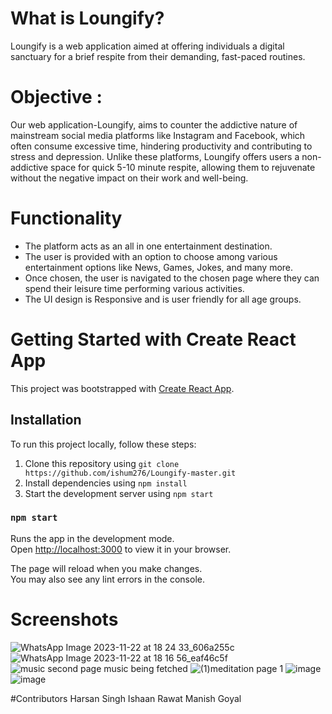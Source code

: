 # What is Loungify?
Loungify is a web application aimed at offering individuals a digital sanctuary for a brief respite from their demanding, fast-paced routines. 

# Objective :
Our web application-Loungify, aims to counter the addictive nature of mainstream social media platforms like Instagram and Facebook, which often consume excessive time, hindering productivity and contributing to stress and depression. 
Unlike these platforms, Loungify offers users a non-addictive space for quick 5-10 minute respite, allowing them to rejuvenate without the negative impact on their work and well-being.

# Functionality
- The platform acts as an all in one entertainment destination.
- The user is provided with an option to choose among various entertainment options like News, Games, Jokes, and many more. 
- Once chosen, the user is navigated to the chosen page where they can spend their leisure time performing various activities. 
- The UI design is Responsive and is user friendly for all age groups.

# Getting Started with Create React App

This project was bootstrapped with [Create React App](https://github.com/facebook/create-react-app).

## Installation

To run this project locally, follow these steps:

1. Clone this repository using `git clone https://github.com/ishum276/Loungify-master.git` 
2. Install dependencies using `npm install`
3. Start the development server using `npm start`

### `npm start`

Runs the app in the development mode.\
Open [http://localhost:3000](http://localhost:3000) to view it in your browser.

The page will reload when you make changes.\
You may also see any lint errors in the console.

# Screenshots

![WhatsApp Image 2023-11-22 at 18 24 33_606a255c](https://github.com/Beast1610/Loungify/assets/111764205/1e7c2791-9efd-432d-b8dc-8cd26c443a49)
![WhatsApp Image 2023-11-22 at 18 16 56_eaf46c5f](https://github.com/Beast1610/Loungify/assets/111764205/6719c2f3-7593-4606-be38-fc37f00a2e91)
![music second page music being fetched](https://github.com/Beast1610/Loungify/assets/111764205/3a4741bc-3b07-48c8-b5cd-477efa63b68a)
![(1)meditation page 1](https://github.com/Beast1610/Loungify/assets/111764205/d142e404-ad9e-42d5-ab72-4ed888ed29e3)
![image](https://github.com/Beast1610/Loungify/assets/111764205/7070a49f-1453-49b6-99a7-cebe3b20d74c)
![image](https://github.com/Beast1610/Loungify/assets/111764205/48f01038-fc5a-48b8-b6bf-60fc84ccd0fc)

#Contributors
Harsan Singh
Ishaan Rawat
Manish Goyal 







